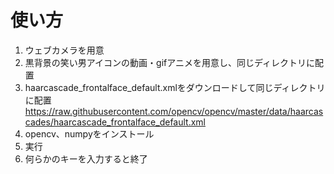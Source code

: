 # 使い方  
1. ウェブカメラを用意
1. 黒背景の笑い男アイコンの動画・gifアニメを用意し、同じディレクトリに配置
1. haarcascade_frontalface_default.xmlをダウンロードして同じディレクトリに配置  
https://raw.githubusercontent.com/opencv/opencv/master/data/haarcascades/haarcascade_frontalface_default.xml
1. opencv、numpyをインストール
1. 実行
1. 何らかのキーを入力すると終了
